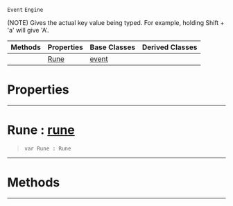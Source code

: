  `Event` `Engine`



(NOTE) Gives the actual key value being typed. For example, holding Shift + 'a' will give 'A'.

|Methods|Properties|Base Classes|Derived Classes|
|---|---|---|---|
| |[ Rune](https://github.com/ZilchEngine/ZilchDocs/blob/master/code_reference/class_reference/keyboardtextevent.markdown#rune-zero-engine-documen)|[event](https://github.com/ZilchEngine/ZilchDocs/blob/master/code_reference/class_reference/event.markdown)| |


 #  Properties


---  
 #  Rune : [rune](https://github.com/ZilchEngine/ZilchDocs/blob/master/code_reference/nada_base_types/rune.markdown)

> 
> ``` lang=cpp, name=Nada
> var Rune : Rune


---  
 #  Methods


---  
 

 